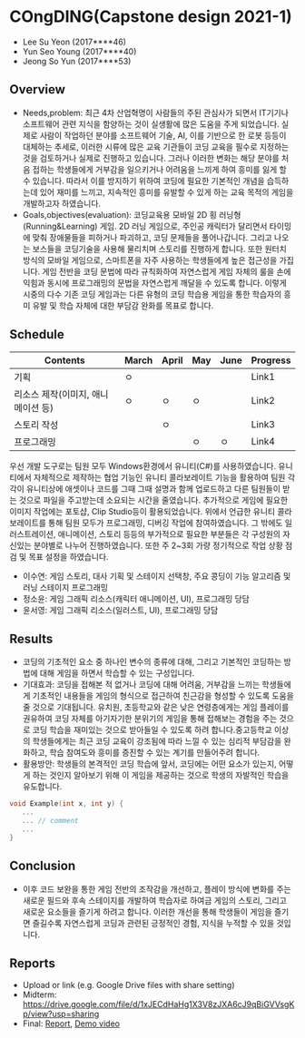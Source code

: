 # COngDING(Capstone design 2021-1)

- Lee Su Yeon (2017****46)
- Yun Seo Young (2017****40)
- Jeong So Yun (2017****53)

## Overview

- Needs,problem: 최근 4차 산업혁명이 사람들의 주된 관심사가 되면서 IT기기나 소프트웨어 관련 지식을 함양하는 것이 실생활에 많은 도움을 주게 되었습니다. 실제로 사람이 작업하던 분야를 소프트웨어 기술, AI, 이를 기반으로 한 로봇 등등이 대체하는 추세로, 이러한 시류에 많은 교육 기관들이 코딩 교육을 필수로 지정하는 것을 검토하거나 실제로 진행하고 있습니다. 그러나 이러한 변화는 해당 분야를 처음 접하는 학생들에게 거부감을 일으키거나 어려움을 느끼게 하여 흥미를 잃게 할 수 있습니다. 따라서 이를 방지하기 위하여 코딩에 필요한 기본적인 개념을 습득하는데 있어 재미를 느끼고, 지속적인 흥미를 유발할 수 있게 하는 교육 목적의 게임을 개발하고자 하였습니다.
- Goals,objectives(evaluation): 코딩교육용 모바일 2D 횡 러닝형(Running&Learning) 게임. 2D 러닝 게임으로, 주인공 캐릭터가 달리면서 타이밍에 맞춰 장애물들을 피하거나 파괴하고, 코딩 문제들을 풀어나갑니다. 그리고 나오는 보스들을 코딩기술을 사용해 물리치며 스토리를 진행하게 합니다. 또한 원터치 방식의 모바일 게임으로, 스마트폰을 자주 사용하는 학생들에게 높은 접근성을 가집니다. 게임 전반을 코딩 문법에 따라 규칙화하여 자연스럽게 게임 자체의 룰을 손에 익힘과 동시에 프로그래밍의 문법을 자연스럽게 깨달을 수 있도록 합니다. 이렇게 시중의 다수 기존 코딩 게임과는 다른 유형의 코딩 학습용 게임을 통한 학습자의 흥미 유발 및 학습 자체에 대한 부담감 완화를 목표로 합니다.

## Schedule
| Contents | March | April |  May  | June  |   Progress   |
|----------|-------|-------|-------|-------|--------------|
|   기획   |   ㅇ    |       |       |       |     Link1    |
| 리소스 제작(이미지, 애니메이션 등) |   ㅇ   |   ㅇ    |   ㅇ    |       |     Link2    |
| 스토리 작성 |       |   ㅇ    |       |       |     Link3    |
| 프로그래밍 |       |       |   ㅇ   |   ㅇ   |     Link4    |

 우선 개발 도구로는 팀원 모두 Windows환경에서 유니티(C#)를 사용하였습니다. 유니티에서 자체적으로 제작하는 협업 기능인 유니티 콜라보레이트 기능을 활용하여 팀원 각각이 유니티상에 애셋이나 코드를 그때 그때 설명과 함께 업로드하고 다른 팀원들이 받는 것으로 파일을 주고받는데 소요되는 시간을 줄였습니다. 추가적으로 게임에 필요한 이미지 작업에는 포토샵, Clip Studio등이 활용되었습니다.
 위에서 언급한 유니티 콜라보레이트를 통해 팀원 모두가 프로그래밍, 디버깅 작업에 참여하였습니다. 그 밖에도 일러스트레이션, 애니메이션, 스토리 등등의 부가적으로 필요한 부분들은 각 구성원의 자신있는 분야별로 나누어 진행하였습니다. 또한 주 2~3회 가량 정기적으로 작업 상황 점검 및 목표 설정을 하였습니다.
 
 * 이수연: 게임 스토리, 대사 기획 및 스테이지 선택창, 주요 콩딩이 기능 알고리즘 및 러닝 스테이지 프로그래밍
 * 정소윤: 게임 그래픽 리소스(캐릭터 애니메이션, UI), 프로그래밍 당담
 * 윤서영: 게임 그래픽 리소스(일러스트, UI), 프로그래밍 당담

## Results
* 코딩의 기초적인 요소 중 하나인 변수의 종류에 대해, 그리고 기본적인 코딩하는 방법에 대해 게임을 하면서 학습할 수 있는 구성입니다.
* 기대효과: 코딩을 접해본 적 없거나 코딩에 대해 어려움, 거부감을 느끼는 학생들에게 기초적인 내용들을 게임의 형식으로 접근하여 친근감을 형성할 수 있도록 도움을 줄 것으로 기대됩니다.
      유치원, 초등학교와 같은 낮은 연령층에게는 게임 플레이를 권유하여 코딩 자체를 아기자기한 분위기의 게임을 통해 접해보는 경험을 주는 것으로 코딩 학습을 재미있는 것으로 받아들일 수 있도록 하려 합니다.중고등학교 이상의 학생들에게는 최근 코딩 교육이 강조됨에 따라 느낄 수 있는 심리적 부담감을 완화하고, 학습 참여도와 흥미를 증진할 수 있는 계기를 만들어주려 합니다.
* 활용방안: 학생들의 본격적인 코딩 학습에 앞서, 코딩에는 어떤 요소가 있는지, 어떻게 하는 것인지 알아보기 위해 이 게임을 제공하는 것으로 학생의 자발적인 학습을 유도합니다.


``` C++
void Example(int x, int y) {
   ...  
   ... // comment
   ...
}
```

## Conclusion
* 이후 코드 보완을 통한 게임 전반의 조작감을 개선하고, 플레이 방식에 변화를 주는 새로운 필드와 후속 스테이지를 개발하여 학습자로 하여금 게임의 스토리, 그리고 새로운 요소들을 즐기게 하려고 합니다. 이러한 개선을 통해 학생들이 게임을 즐기면 즐길수록 자연스럽게 코딩과 관련된 긍정적인 경험, 지식을 누적할 수 있을 것입니다.

## Reports
* Upload or link (e.g. Google Drive files with share setting)
* Midterm: https://drive.google.com/file/d/1xJECdHaHg1X3V8zJXA6cJ9qBiGVVsgKp/view?usp=sharing
* Final: [Report](Reports/Final.pdf), [Demo video](Reports/Demo.mp4)
